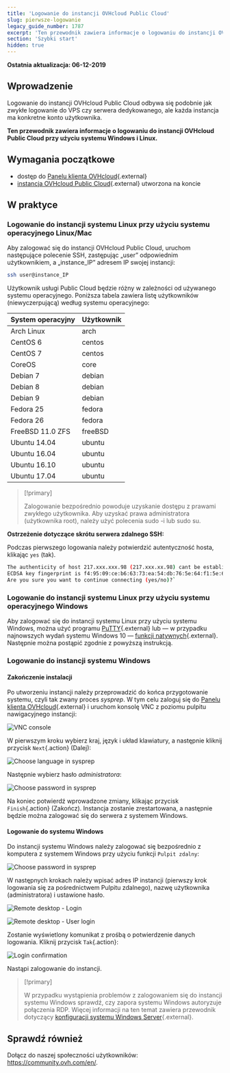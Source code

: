 ```yaml
---
title: 'Logowanie do instancji OVHcloud Public Cloud'
slug: pierwsze-logowanie
legacy_guide_number: 1787
excerpt: 'Ten przewodnik zawiera informacje o logowaniu do instancji OVHcloud Public Cloud przy użyciu systemu Windows i Linux'
section: 'Szybki start'
hidden: true
---
```


**Ostatnia aktualizacja: 06-12-2019**

## Wprowadzenie

Logowanie do instancji OVHcloud Public Cloud odbywa się podobnie jak zwykłe logowanie do VPS czy serwera dedykowanego, ale każda instancja ma konkretne konto użytkownika.

**Ten przewodnik zawiera informacje o logowaniu do instancji OVHcloud Public Cloud przy użyciu systemu Windows i Linux.**

## Wymagania początkowe

* dostęp do [Panelu klienta OVHcloud](https://www.ovh.com/auth/?action=gotomanager&from=https://www.ovh.pl/&ovhSubsidiary=pl){.external}
* [instancja OVHcloud Public Cloud](https://www.ovhcloud.com/pl/public-cloud/){.external} utworzona na koncie

## W praktyce

### Logowanie do instancji systemu Linux przy użyciu systemu operacyjnego Linux/Mac

Aby zalogować się do instancji OVHcloud Public Cloud, uruchom następujące polecenie SSH, zastępując „user” odpowiednim użytkownikiem, a „instance_IP” adresem IP swojej instancji:

```sh
ssh user@instance_IP
```

Użytkownik usługi Public Cloud będzie różny w zależności od używanego systemu operacyjnego. Poniższa tabela zawiera listę użytkowników (niewyczerpującą) według systemu operacyjnego:

|System operacyjny|Użytkownik|
|---|---|
|Arch Linux|arch|
|CentOS 6|centos|
|CentOS 7|centos|
|CoreOS|core|
|Debian 7|debian|
|Debian 8|debian|
|Debian 9|debian|
|Fedora 25|fedora|
|Fedora 26|fedora|
|FreeBSD 11.0 ZFS|freeBSD|
|Ubuntu 14.04|ubuntu|
|Ubuntu 16.04|ubuntu|
|Ubuntu 16.10|ubuntu|
|Ubuntu 17.04|ubuntu|

> [!primary]
>
> Zalogowanie bezpośrednio powoduje uzyskanie dostępu z prawami zwykłego użytkownika. Aby uzyskać prawa administratora (użytkownika root), należy użyć polecenia sudo -i lub sudo su.
>


**Ostrzeżenie dotyczące skrótu serwera zdalnego SSH:**

Podczas pierwszego logowania należy potwierdzić autentyczność hosta, klikając `yes` (tak).

```sh
The authenticity of host 217.xxx.xxx.98 (217.xxx.xx.98) cant be established.
ECDSA key fingerprint is f4:95:09:ce:b6:63:73:ea:54:db:76:5e:64:f1:5e:6d.
Are you sure you want to continue connecting (yes/no)?`
```


### Logowanie do instancji systemu Linux przy użyciu systemu operacyjnego Windows

Aby zalogować się do instancji systemu Linux przy użyciu systemu Windows, można użyć programu [PuTTY](https://www.putty.org/){.external} lub — w przypadku najnowszych wydań systemu Windows 10 — [funkcji natywnych](https://docs.microsoft.com/en-us/windows/wsl/about){.external}. Następnie można postąpić zgodnie z powyższą instrukcją.


### Logowanie do instancji systemu Windows

#### Zakończenie instalacji

Po utworzeniu instancji należy przeprowadzić do końca przygotowanie systemu, czyli tak zwany proces *sysprep*. W tym celu zaloguj się do [Panelu klienta OVHcloud](https://www.ovh.com/auth/?action=gotomanager&from=https://www.ovh.pl/&ovhSubsidiary=pl){.external} i uruchom konsolę VNC z poziomu pulpitu nawigacyjnego instancji:

![VNC console](images/vnc_console.png)

W pierwszym kroku wybierz kraj, język i układ klawiatury, a następnie kliknij przycisk `Next`{.action} (Dalej):

![Choose language in sysprep](images/sysprep_first_step.png)

Następnie wybierz hasło *administratora*:

![Choose password in sysprep](images/sysprep_password.png)

Na koniec potwierdź wprowadzone zmiany, klikając przycisk `Finish`{.action} (Zakończ). Instancja zostanie zrestartowana, a następnie będzie można zalogować się do serwera z systemem Windows.


#### Logowanie do systemu Windows

Do instancji systemu Windows należy zalogować się bezpośrednio z komputera z systemem Windows przy użyciu funkcji `Pulpit zdalny`:

![Choose password in sysprep](images/remote_desktop.png)

W następnych krokach należy wpisać adres IP instancji (pierwszy krok logowania się za pośrednictwem Pulpitu zdalnego), nazwę użytkownika (administratora) i ustawione hasło.

![Remote desktop - Login](images/remote_desktop_connection_IP.png)

![Remote desktop - User login](images/remote_desktop_connection_user.png)

Zostanie wyświetlony komunikat z prośbą o potwierdzenie danych logowania. Kliknij przycisk `Tak`{.action}:

![Login confirmation](images/connection_validation.png)

Nastąpi zalogowanie do instancji.

> [!primary]
>
> W przypadku wystąpienia problemów z zalogowaniem się do instancji systemu Windows sprawdź, czy zapora systemu Windows autoryzuje połączenia RDP. Więcej informacji na ten temat zawiera przewodnik dotyczący [konfiguracji systemu Windows Server](https://docs.ovh.com/pl/vps/windows-first-config/){.external}.
> 


## Sprawdź również

Dołącz do naszej społeczności użytkowników: <https://community.ovh.com/en/>.